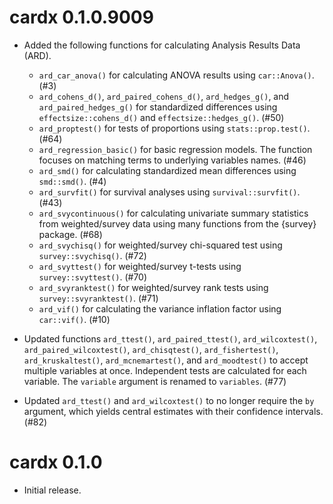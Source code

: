 # cardx 0.1.0.9009

* Added the following functions for calculating Analysis Results Data (ARD).
  - `ard_car_anova()` for calculating ANOVA results using `car::Anova()`. (#3)
  - `ard_cohens_d()`, `ard_paired_cohens_d()`, `ard_hedges_g()`, and `ard_paired_hedges_g()` for standardized differences using `effectsize::cohens_d()` and `effectsize::hedges_g()`. (#50)
  - `ard_proptest()` for tests of proportions using `stats::prop.test()`. (#64)
  - `ard_regression_basic()` for basic regression models. The function focuses on matching terms to underlying variables names. (#46)
  - `ard_smd()` for calculating standardized mean differences using `smd::smd()`. (#4)
  - `ard_survfit()` for survival analyses using `survival::survfit()`. (#43)
  - `ard_svycontinuous()` for calculating univariate summary statistics from weighted/survey data using many functions from the {survey} package. (#68)
  - `ard_svychisq()` for weighted/survey chi-squared test using `survey::svychisq()`. (#72)
  - `ard_svyttest()` for weighted/survey t-tests using `survey::svyttest()`. (#70)
  - `ard_svyranktest()` for weighted/survey rank tests using `survey::svyranktest()`. (#71)
  - `ard_vif()` for calculating the variance inflation factor using `car::vif()`. (#10)

* Updated functions `ard_ttest()`, `ard_paired_ttest()`, `ard_wilcoxtest()`, `ard_paired_wilcoxtest()`, `ard_chisqtest()`, `ard_fishertest()`, `ard_kruskaltest()`, `ard_mcnemartest()`, and `ard_moodtest()` to accept multiple variables at once. Independent tests are calculated for each variable. The `variable` argument is renamed to `variables`. (#77)

* Updated `ard_ttest()` and `ard_wilcoxtest()` to no longer require the `by` argument, which yields central estimates with their confidence intervals. (#82)

# cardx 0.1.0

* Initial release.

